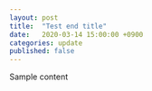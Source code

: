 ```yaml
---
layout: post
title:  "Test end title"
date:   2020-03-14 15:00:00 +0900
categories: update
published: false
---
```


Sample content
